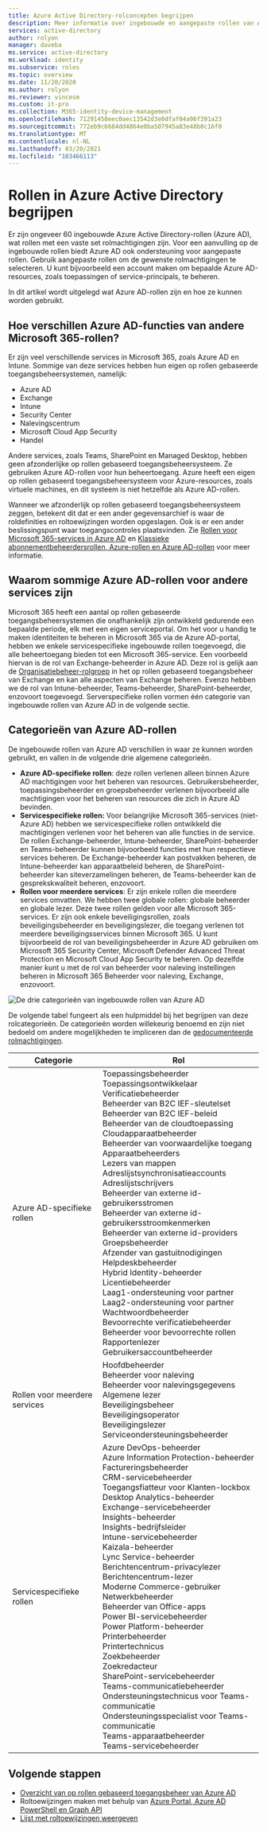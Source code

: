 ```yaml
---
title: Azure Active Directory-rolconcepten begrijpen
description: Meer informatie over ingebouwde en aangepaste rollen van Azure Active Directory met resourcebereik in Azure Active Directory.
services: active-directory
author: rolyon
manager: daveba
ms.service: active-directory
ms.workload: identity
ms.subservice: roles
ms.topic: overview
ms.date: 11/20/2020
ms.author: rolyon
ms.reviewer: vincesm
ms.custom: it-pro
ms.collection: M365-identity-device-management
ms.openlocfilehash: 71291458eec0aec13542d3e0dfaf04a96f391a23
ms.sourcegitcommit: 772eb9c6684dd4864e0ba507945a83e48b8c16f0
ms.translationtype: MT
ms.contentlocale: nl-NL
ms.lasthandoff: 03/20/2021
ms.locfileid: "103466113"
---
```

# <a name="understand-roles-in-azure-active-directory"></a>Rollen in Azure Active Directory begrijpen

Er zijn ongeveer 60 ingebouwde Azure Active Directory-rollen (Azure AD), wat rollen met een vaste set rolmachtigingen zijn. Voor een aanvulling op de ingebouwde rollen biedt Azure AD ook ondersteuning voor aangepaste rollen. Gebruik aangepaste rollen om de gewenste rolmachtigingen te selecteren. U kunt bijvoorbeeld een account maken om bepaalde Azure AD-resources, zoals toepassingen of service-principals, te beheren.

In dit artikel wordt uitgelegd wat Azure AD-rollen zijn en hoe ze kunnen worden gebruikt.

## <a name="how-azure-ad-roles-are-different-from-other-microsoft-365-roles"></a>Hoe verschillen Azure AD-functies van andere Microsoft 365-rollen?

Er zijn veel verschillende services in Microsoft 365, zoals Azure AD en Intune. Sommige van deze services hebben hun eigen op rollen gebaseerde toegangsbeheersystemen, namelijk:

- Azure AD
- Exchange
- Intune
- Security Center
- Nalevingscentrum
- Microsoft Cloud App Security
- Handel

Andere services, zoals Teams, SharePoint en Managed Desktop, hebben geen afzonderlijke op rollen gebaseerd toegangsbeheersysteem. Ze gebruiken Azure AD-rollen voor hun beheertoegang. Azure heeft een eigen op rollen gebaseerd toegangsbeheersysteem voor Azure-resources, zoals virtuele machines, en dit systeem is niet hetzelfde als Azure AD-rollen.

Wanneer we afzonderlijk op rollen gebaseerd toegangsbeheersysteem zeggen, betekent dit dat er een ander gegevensarchief is waar de roldefinities en roltoewijzingen worden opgeslagen. Ook is er een ander beslissingspunt waar toegangscontroles plaatsvinden. Zie [Rollen voor Microsoft 365-services in Azure AD](m365-workload-docs.md) en [Klassieke abonnementbeheerdersrollen, Azure-rollen en Azure AD-rollen](../../role-based-access-control/rbac-and-directory-admin-roles.md) voor meer informatie.

## <a name="why-some-azure-ad-roles-are-for-other-services"></a>Waarom sommige Azure AD-rollen voor andere services zijn

Microsoft 365 heeft een aantal op rollen gebaseerde toegangsbeheersystemen die onafhankelijk zijn ontwikkeld gedurende een bepaalde periode, elk met een eigen serviceportal. Om het voor u handig te maken identiteiten te beheren in Microsoft 365 via de Azure AD-portal, hebben we enkele servicespecifieke ingebouwde rollen toegevoegd, die alle beheertoegang bieden tot een Microsoft 365-service. Een voorbeeld hiervan is de rol van Exchange-beheerder in Azure AD. Deze rol is gelijk aan de [Organisatiebeheer-rolgroep](/exchange/organization-management-exchange-2013-help) in het op rollen gebaseerd toegangsbeheer van Exchange en kan alle aspecten van Exchange beheren. Evenzo hebben we de rol van Intune-beheerder, Teams-beheerder, SharePoint-beheerder, enzovoort toegevoegd. Serverspecifieke rollen vormen één categorie van ingebouwde rollen van Azure AD in de volgende sectie.

## <a name="categories-of-azure-ad-roles"></a>Categorieën van Azure AD-rollen

De ingebouwde rollen van Azure AD verschillen in waar ze kunnen worden gebruikt, en vallen in de volgende drie algemene categorieën.

- **Azure AD-specifieke rollen**: deze rollen verlenen alleen binnen Azure AD machtigingen voor het beheren van resources. Gebruikersbeheerder, toepassingsbeheerder en groepsbeheerder verlenen bijvoorbeeld alle machtigingen voor het beheren van resources die zich in Azure AD bevinden.
- **Servicespecifieke rollen:** Voor belangrijke Microsoft 365-services (niet-Azure AD) hebben we servicespecifieke rollen ontwikkeld die machtigingen verlenen voor het beheren van alle functies in de service.  De rollen Exchange-beheerder, Intune-beheerder, SharePoint-beheerder en Teams-beheerder kunnen bijvoorbeeld functies met hun respectieve services beheren. De Exchange-beheerder kan postvakken beheren, de Intune-beheerder kan apparaatbeleid beheren, de SharePoint-beheerder kan siteverzamelingen beheren, de Teams-beheerder kan de gesprekskwaliteit beheren, enzovoort.
- **Rollen voor meerdere services**: Er zijn enkele rollen die meerdere services omvatten. We hebben twee globale rollen: globale beheerder en globale lezer. Deze twee rollen gelden voor alle Microsoft 365-services. Er zijn ook enkele beveiligingsrollen, zoals beveiligingsbeheerder en beveiligingslezer, die toegang verlenen tot meerdere beveiligingsservices binnen Microsoft 365. U kunt bijvoorbeeld de rol van beveiligingsbeheerder in Azure AD gebruiken om Microsoft 365 Security Center, Microsoft Defender Advanced Threat Protection en Microsoft Cloud App Security te beheren. Op dezelfde manier kunt u met de rol van beheerder voor naleving instellingen beheren in Microsoft 365 Beheerder voor naleving, Exchange, enzovoort.

![De drie categorieën van ingebouwde rollen van Azure AD](./media/concept-understand-roles/role-overlap-diagram.png)

De volgende tabel fungeert als een hulpmiddel bij het begrijpen van deze rolcategorieën. De categorieën worden willekeurig benoemd en zijn niet bedoeld om andere mogelijkheden te impliceren dan de [gedocumenteerde rolmachtigingen](permissions-reference.md).

Categorie | Rol
---- | ----
Azure AD-specifieke rollen | Toepassingsbeheerder<br>Toepassingsontwikkelaar<br>Verificatiebeheerder<br>Beheerder van B2C IEF-sleutelset<br>Beheerder van B2C IEF-beleid<br>Beheerder van de cloudtoepassing<br>Cloudapparaatbeheerder<br>Beheerder van voorwaardelijke toegang<br>Apparaatbeheerders<br>Lezers van mappen<br>Adreslijstsynchronisatieaccounts<br>Adreslijstschrijvers<br>Beheerder van externe id-gebruikersstromen<br>Beheerder van externe id-gebruikersstroomkenmerken<br>Beheerder van externe id-providers<br>Groepsbeheerder<br>Afzender van gastuitnodigingen<br>Helpdeskbeheerder<br>Hybrid Identity-beheerder<br>Licentiebeheerder<br>Laag1-ondersteuning voor partner<br>Laag2-ondersteuning voor partner<br>Wachtwoordbeheerder<br>Bevoorrechte verificatiebeheerder<br>Beheerder voor bevoorrechte rollen<br>Rapportenlezer<br>Gebruikersaccountbeheerder
Rollen voor meerdere services | Hoofdbeheerder<br>Beheerder voor naleving<br>Beheerder voor nalevingsgegevens<br>Algemene lezer<br>Beveiligingsbeheer<br>Beveiligingsoperator<br>Beveiligingslezer<br>Serviceondersteuningsbeheerder
Servicespecifieke rollen | Azure DevOps-beheerder<br>Azure Information Protection-beheerder<br>Factureringsbeheerder<br>CRM-servicebeheerder<br>Toegangsfiatteur voor Klanten-lockbox<br>Desktop Analytics-beheerder<br>Exchange-servicebeheerder<br>Insights-beheerder<br>Insights-bedrijfsleider<br>Intune-servicebeheerder<br>Kaizala-beheerder<br>Lync Service-beheerder<br>Berichtencentrum-privacylezer<br>Berichtencentrum-lezer<br>Moderne Commerce-gebruiker<br>Netwerkbeheerder<br>Beheerder van Office-apps<br>Power BI-servicebeheerder<br>Power Platform-beheerder<br>Printerbeheerder<br>Printertechnicus<br>Zoekbeheerder<br>Zoekredacteur<br>SharePoint-servicebeheerder<br>Teams-communicatiebeheerder<br>Ondersteuningstechnicus voor Teams-communicatie<br>Ondersteuningsspecialist voor Teams-communicatie<br>Teams-apparaatbeheerder<br>Teams-servicebeheerder

## <a name="next-steps"></a>Volgende stappen

- [Overzicht van op rollen gebaseerd toegangsbeheer van Azure AD](custom-overview.md)
- Roltoewijzingen maken met behulp van [Azure Portal, Azure AD PowerShell en Graph API](custom-create.md)
- [Lijst met roltoewijzingen weergeven](view-assignments.md)
